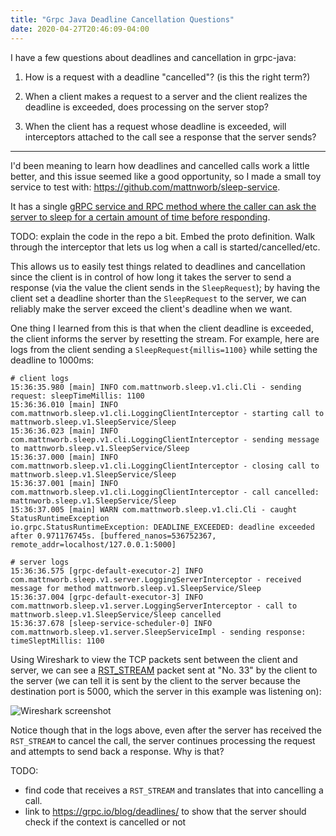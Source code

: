 ```yaml
---
title: "Grpc Java Deadline Cancellation Questions"
date: 2020-04-27T20:46:09-04:00
---
```


I have a few questions about deadlines and cancellation in grpc-java:

1. How is a request with a deadline "cancelled"? (is this the right term?)

2. When a client makes a request to a server and the client realizes the
   deadline is exceeded, does processing on the server stop?

3. When the client has a request whose deadline is exceeded, will interceptors
   attached to the call see a response that the server sends?


----

I'd been meaning to learn how deadlines and cancelled calls work a little
better, and this issue seemed like a good opportunity, so I made a small toy
service to test with: <https://github.com/mattnworb/sleep-service>.

It has a single [gRPC service and RPC method where the caller can ask the server
to sleep for a certain amount of time before responding][sleep-proto].

TODO: explain the code in the repo a bit. Embed the proto definition. Walk through the interceptor that lets us log when a call is started/cancelled/etc.

This allows us to easily test things related to deadlines and cancellation since
the client is in control of how long it takes the server to send a response (via
the value the client sends in the `SleepRequest`); by having the client set a
deadline shorter than the `SleepRequest` to the server, we can reliably make the
server exceed the client's deadline when we want.

One thing I learned from this is that when the client deadline is exceeded, the
client informs the server by resetting the stream. For example, here are logs
from the client sending a `SleepRequest{millis=1100}` while setting the deadline
to 1000ms:

```
# client logs
15:36:35.980 [main] INFO com.mattnworb.sleep.v1.cli.Cli - sending request: sleepTimeMillis: 1100
15:36:36.010 [main] INFO com.mattnworb.sleep.v1.cli.LoggingClientInterceptor - starting call to mattnworb.sleep.v1.SleepService/Sleep
15:36:36.023 [main] INFO com.mattnworb.sleep.v1.cli.LoggingClientInterceptor - sending message to mattnworb.sleep.v1.SleepService/Sleep
15:36:37.000 [main] INFO com.mattnworb.sleep.v1.cli.LoggingClientInterceptor - closing call to mattnworb.sleep.v1.SleepService/Sleep
15:36:37.001 [main] INFO com.mattnworb.sleep.v1.cli.LoggingClientInterceptor - call cancelled: mattnworb.sleep.v1.SleepService/Sleep
15:36:37.005 [main] WARN com.mattnworb.sleep.v1.cli.Cli - caught StatusRuntimeException
io.grpc.StatusRuntimeException: DEADLINE_EXCEEDED: deadline exceeded after 0.971176745s. [buffered_nanos=536752367, remote_addr=localhost/127.0.0.1:5000]
```

```
# server logs
15:36:36.575 [grpc-default-executor-2] INFO com.mattnworb.sleep.v1.server.LoggingServerInterceptor - received message for method mattnworb.sleep.v1.SleepService/Sleep
15:36:37.004 [grpc-default-executor-3] INFO com.mattnworb.sleep.v1.server.LoggingServerInterceptor - call to mattnworb.sleep.v1.SleepService/Sleep cancelled
15:36:37.678 [sleep-service-scheduler-0] INFO com.mattnworb.sleep.v1.server.SleepServiceImpl - sending response: timeSleptMillis: 1100
```

Using Wireshark to view the TCP packets sent between the client and server, we
can see a [RST_STREAM](https://http2.github.io/http2-spec/#RST_STREAM) packet
sent at "No. 33" by the client to the server (we can tell it is sent by the
client to the server because the destination port is 5000, which the server in
this example was listening on):

![Wireshark screenshot](/images/2020-04-28-grpc-wireshark.png)

Notice though that in the logs above, even after the server has received the
`RST_STREAM` to cancel the call, the server continues processing the request and
attempts to send back a response. Why is that?

TODO:

- find code that receives a `RST_STREAM` and translates that into cancelling a call.
- link to <https://grpc.io/blog/deadlines/> to show that the server should check if the context is cancelled or not

[sleep-proto]: https://github.com/mattnworb/sleep-service/blob/fd6c9eb6595238d262a31bed4da8c845ec09f101/protos/src/main/proto/mattnworb/sleep/v1/service.proto#L8-L17